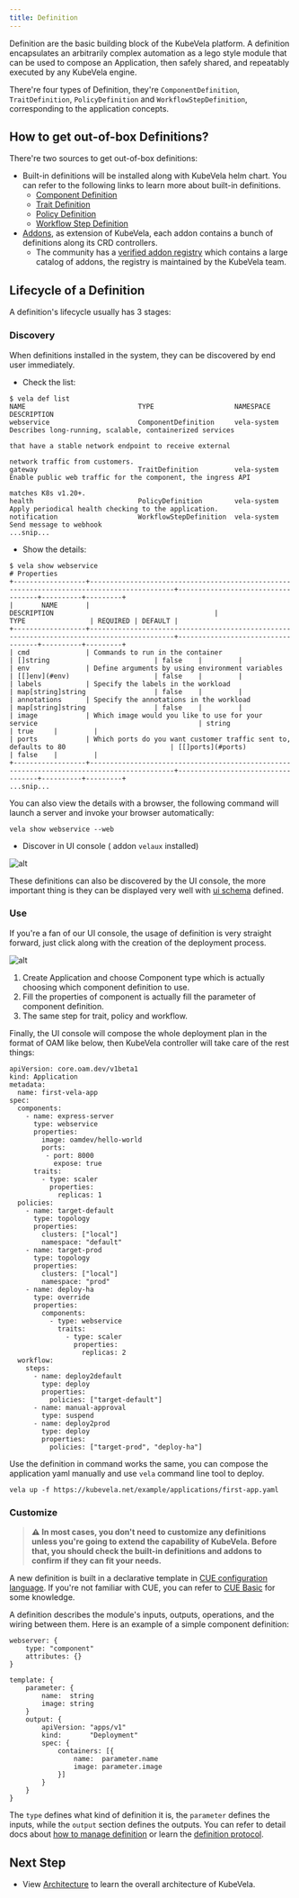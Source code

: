 ```yaml
---
title: Definition
---
```


Definition are the basic building block of the KubeVela platform. A definition encapsulates an arbitrarily complex automation as a lego style module that can be used to compose an Application, then safely shared, and repeatably executed by any KubeVela engine.

There're four types of Definition, they're `ComponentDefinition`, `TraitDefinition`, `PolicyDefinition` and `WorkflowStepDefinition`, corresponding to the application concepts.

## How to get out-of-box Definitions?

There're two sources to get out-of-box definitions:

* Built-in definitions will be installed along with KubeVela helm chart. You can refer to the following links to learn more about built-in definitions.
    - [Component Definition](../end-user/components/references)
    - [Trait Definition](../end-user/traits/references)
    - [Policy Definition](../end-user/policies/references)
    - [Workflow Step Definition](../end-user/workflow/built-in-workflow-defs)
* [Addons](../reference/addons/overview), as extension of KubeVela, each addon contains a bunch of definitions along its CRD controllers.
    - The community has a [verified addon registry](https://github.com/kubevela/catalog) which contains a large catalog of addons, the registry is maintained by the KubeVela team.

## Lifecycle of a Definition

A definition's lifecycle usually has 3 stages:

### Discovery

When definitions installed in the system, they can be discovered by end user immediately.

* Check the list:

```
$ vela def list
NAME                         	TYPE                  	NAMESPACE  	DESCRIPTION
webservice                   	ComponentDefinition   	vela-system	Describes long-running, scalable, containerized services
                             	                      	           	that have a stable network endpoint to receive external
                             	                      	           	network traffic from customers.
gateway                      	TraitDefinition       	vela-system	Enable public web traffic for the component, the ingress API
                             	                      	           	matches K8s v1.20+.
health                       	PolicyDefinition      	vela-system	Apply periodical health checking to the application.
notification                 	WorkflowStepDefinition	vela-system	Send message to webhook
...snip...
```

* Show the details:
```
$ vela show webservice
# Properties
+------------------+-------------------------------------------------------------------------------------------+-----------------------------------+----------+---------+
|       NAME       |                                        DESCRIPTION                                        |               TYPE                | REQUIRED | DEFAULT |
+------------------+-------------------------------------------------------------------------------------------+-----------------------------------+----------+---------+
| cmd              | Commands to run in the container                                                          | []string                          | false    |         |
| env              | Define arguments by using environment variables                                           | [[]env](#env)                     | false    |         |
| labels           | Specify the labels in the workload                                                        | map[string]string                 | false    |         |
| annotations      | Specify the annotations in the workload                                                   | map[string]string                 | false    |         |
| image            | Which image would you like to use for your service                                        | string                            | true     |         |
| ports            | Which ports do you want customer traffic sent to, defaults to 80                          | [[]ports](#ports)                 | false    |         |
+------------------+-------------------------------------------------------------------------------------------+-----------------------------------+----------+---------+
...snip...
```

You can also view the details with a browser, the following command will launch a server and invoke your browser automatically:

```
vela show webservice --web
```

* Discover in UI console ( addon `velaux` installed)

![alt](../resources/definition-ui.png)

These definitions can also be discovered by the UI console, the more important thing is they can be displayed very well with [ui schema](../reference/ui-schema) defined.

### Use

If you're a fan of our UI console, the usage of definition is very straight forward, just click along with the creation of the deployment process.

![alt](../resources/usage-of-def.png)

1. Create Application and choose Component type which is actually choosing which component definition to use.
2. Fill the properties of component is actually fill the parameter of component definition.
3. The same step for trait, policy and workflow.

Finally, the UI console will compose the whole deployment plan in the format of OAM like below, then KubeVela controller will take care of the rest things:

```
apiVersion: core.oam.dev/v1beta1
kind: Application
metadata:
  name: first-vela-app
spec:
  components:
    - name: express-server
      type: webservice
      properties:
        image: oamdev/hello-world
        ports:
         - port: 8000
           expose: true
      traits:
        - type: scaler
          properties:
            replicas: 1
  policies:
    - name: target-default
      type: topology
      properties:
        clusters: ["local"]
        namespace: "default"
    - name: target-prod
      type: topology
      properties:
        clusters: ["local"]
        namespace: "prod"
    - name: deploy-ha
      type: override
      properties:
        components:
          - type: webservice
            traits:
              - type: scaler
                properties:
                  replicas: 2
  workflow:
    steps:
      - name: deploy2default
        type: deploy
        properties:
          policies: ["target-default"]
      - name: manual-approval
        type: suspend
      - name: deploy2prod
        type: deploy
        properties:
          policies: ["target-prod", "deploy-ha"]
```

Use the definition in command works the same, you can compose the application yaml manually and use `vela` command line tool to deploy.

```
vela up -f https://kubevela.net/example/applications/first-app.yaml
```

### Customize

> **⚠️ In most cases, you don't need to customize any definitions unless you're going to extend the capability of KubeVela. Before that, you should check the built-in definitions and addons to confirm if they can fit your needs.**

A new definition is built in a declarative template in [CUE configuration language](https://cuelang.org/). If you're not familiar with CUE, you can refer to [CUE Basic](../platform-engineers/cue/basic) for some knowledge. 

A definition describes the module's inputs, outputs, operations, and the wiring between them. Here is an example of a simple component definition:

```
webserver: {
	type: "component"
	attributes: {}
}

template: {
	parameter: {
		name:  string
		image: string
	}
	output: {
		apiVersion: "apps/v1"
		kind:       "Deployment"
		spec: {
			containers: [{
				name:  parameter.name
				image: parameter.image
			}]
		}
	}
}
```

The `type` defines what kind of definition it is, the `parameter` defines the inputs, while the `output` section defines the outputs.
You can refer to detail docs about [how to manage definition](../platform-engineers/cue/definition-edit) or learn the [definition protocol](../platform-engineers/oam/x-definition).

## Next Step

- View [Architecture](./architecture) to learn the overall architecture of KubeVela.
